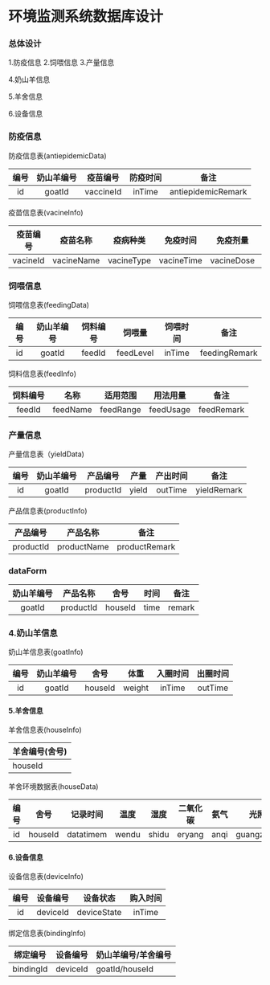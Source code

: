 环境监测系统数据库设计
===

### 总体设计

1.防疫信息
2.饲喂信息
3.产量信息

4.奶山羊信息

5.羊舍信息

6.设备信息

### 防疫信息

防疫信息表(antiepidemicData)

| 编号 | 奶山羊编号 | 疫苗编号  | 防疫时间 |        备注        |
| :--: | :--------: | :-------: | :------: | :----------------: |
|  id  |   goatId   | vaccineId |  inTime  | antiepidemicRemark |

疫苗信息表(vacineInfo)

| 疫苗编号 |  疫苗名称  |  疫病种类  |  免疫时间  |  免疫剂量  |  注射部位  |     备注     |
| :------: | :--------: | :--------: | :--------: | :--------: | :--------: | :----------: |
| vacineId | vacineName | vacineType | vacineTime | vacineDose | vacinePart | vacineRemark |



### 饲喂信息

饲喂信息表(feedingData)

| 编号 | 奶山羊编号 | 饲料编号 |  饲喂量   | 饲喂时间 |     备注      |
| :--: | :--------: | :------: | :-------: | :------: | :-----------: |
|  id  |   goatId   |  feedId  | feedLevel |  inTime  | feedingRemark |

饲料信息表(feedInfo)

| 饲料编号 |   名称   | 适用范围  | 用法用量  |    备注    |
| :------: | :------: | :-------: | :-------: | :--------: |
|  feedId  | feedName | feedRange | feedUsage | feedRemark |

###  产量信息

产量信息表（yieldData)

| 编号 | 奶山羊编号 | 产品编号  | 产量  | 产出时间 |    备注     |
| :--: | :--------: | :-------: | :---: | :------: | :---------: |
|  id  |   goatId   | productId | yield | outTime  | yieldRemark |

产品信息表(productInfo)

| 产品编号  |  产品名称   |     备注      |
| :-------: | :---------: | :-----------: |
| productId | productName | productRemark |

### dataForm
| 奶山羊编号 | 产品名称 |   舍号   | 时间 |  备注  |
| :--------: | :------: | :------: | :--: | :----: |
| goatId     | productId | houseId | time | remark |



### 4.奶山羊信息

奶山羊信息表(goatInfo)

| 编号 | 奶山羊编号 |  舍号   |  体重  | 入圈时间 | 出圈时间 |
| :--: | :--------: | :-----: | :----: | :------: | :------: |
|  id  |   goatId   | houseId | weight |  inTime  | outTime  |

#### 5.羊舍信息

羊舍信息表(houseInfo)

| 羊舍编号(舍号) |
| -------------- |
| houseId        |

羊舍环境数据表(houseData)

| 编号 |  舍号   | 记录时间  | 温度  | 湿度  | 二氧化碳 | 氨气 |   光照    | PM2.5 | PM10  | 烟雾  |
| :--: | :-----: | :-------: | :---: | :---: | :------: | :--: | :-------: | :---: | :---: | :---: |
|  id  | houseId | datatimem | wendu | shidu |  eryang  | anqi | guangzhao | pmer  | pmshi | yanwu |



#### 6.设备信息

设备信息表(deviceInfo)

| 编号 | 设备编号 |  设备状态   | 购入时间 |
| :--: | :------: | :---------: | :------: |
|  id  | deviceId | deviceState |  inTime  |

绑定信息表(bindingInfo)

| 绑定编号  | 设备编号 | 奶山羊编号/羊舍编号 |
| --------- | -------- | ------------------- |
| bindingId | deviceId | goatId/houseId      |

